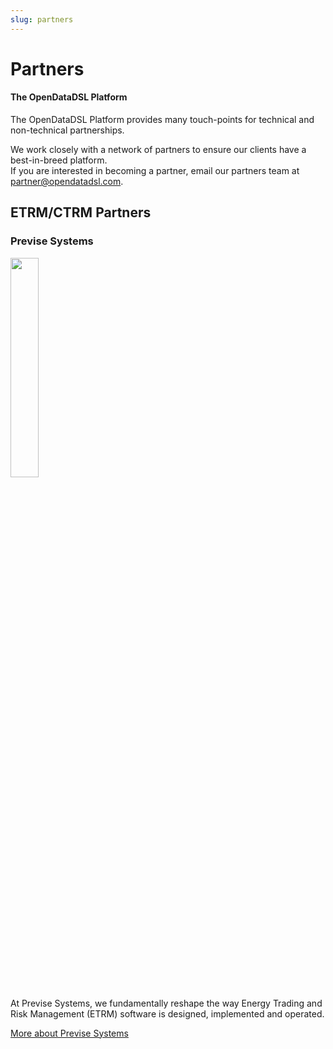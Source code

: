 ```yaml
---
slug: partners
---
```


# Partners

#### The OpenDataDSL Platform

The OpenDataDSL Platform provides many touch-points for technical and non-technical partnerships.

We work closely with a network of partners to ensure our clients have a best-in-breed platform.  
If you are interested in becoming a partner, email our partners team at partner@opendatadsl.com. 

## ETRM/CTRM Partners
### Previse Systems

<a href="https://previsesystems.com"><img src="/img/partner/PVS_Logo_rgb.jpg" width="30%" /></a>

At Previse Systems, we fundamentally reshape the way Energy Trading and Risk Management (ETRM) software is designed, implemented and operated.

[More about Previse Systems](/partners/previse-systems)